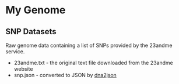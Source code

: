 My Genome
=========

SNP Datasets
------------
Raw genome data containing a list of SNPs provided by the 23andme service.

- 23andme.txt - the original text file downloaded from the 23andme website
- snp.json - converted to JSON by [dna2json](https://github.com/genomejs/dna2json)
